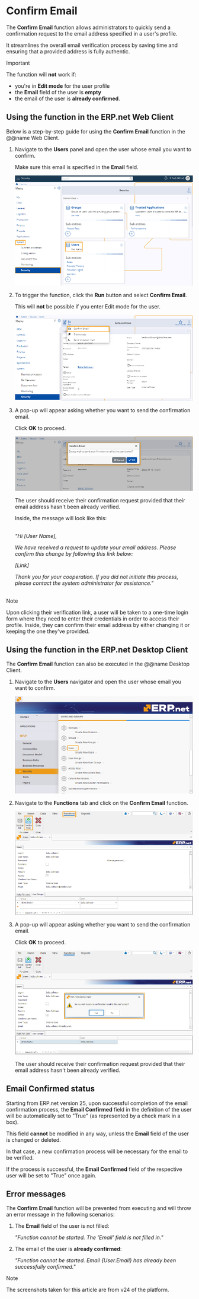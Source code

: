 # Confirm Email

The **Confirm Email** function allows administrators to quickly send a confirmation request to the email address specified in a user's profile.

It streamlines the overall email verification process by saving time and ensuring that a provided address is fully authentic.

> [!IMPORTANT]
> The function will **not** work if:
> 
> * you're in **Edit mode** for the user profile
> * the **Email** field of the user is **empty**
> * the email of the user is **already confirmed**.

## Using the function in the ERP.net Web Client

Below is a step-by-step guide for using the **Confirm Email** function in the @@name Web Client.

1. Navigate to the **Users** panel and open the user whose email you want to confirm.

   Make sure this email is specified in the **Email** field.
  
   ![picture](pictures/Email_Web_nav_17_07.png)

2. To trigger the function, click the **Run** button and select **Confirm Email**.

   This will **not** be possible if you enter Edit mode for the user.
  
   ![picture](pictures/Email_Web_confirm_17_07.png)

3. A pop-up will appear asking whether you want to send the confirmation email.

   Click **OK** to proceed. 
  
   ![picture](pictures/Email_Web_Confirm_or_cancel_17_07.png)

   The user should receive their confirmation request provided that their email address hasn't been already verified.

   Inside, the message will look like this: </br></br>

   _"Hi [User Name],_

   _We have received a request to update your email address. Please confirm this change by following this link below:_

   _[Link]_

   _Thank you for your cooperation. If you did not initiate this process, please contact the system administrator for assistance."_ </br></br>

> [!NOTE]
> Upon clicking their verification link, a user will be taken to a one-time login form where they need to enter their credentials in order to access their profile. Inside, they can confirm their email address by either changing it or keeping the one they've provided.
   
## Using the function in the ERP.net Desktop Client

The **Confirm Email** function can also be executed in the @@name Desktop Client.

1. Navigate to the **Users** navigator and open the user whose email you want to confirm.
  
   ![picture](pictures/Email_Desctop_nav_17_07.png)
  
2. Navigate to the **Functions** tab and click on the **Confirm Email** function.
  
   ![picture](pictures/Email_Desctop_confirm_17_07.png)

3. A pop-up will appear asking whether you want to send the confirmation email.

   Click **OK** to proceed.
  
   ![picture](pictures/Email_Desctop_Confirm_edit_17_07.png)

   The user should receive their confirmation request provided that their email address hasn't been already verified.

## Email Confirmed status

Starting from ERP.net version 25, upon successful completion of the email confirmation process, the **Email Confirmed** field in the definition of the user will be automatically set to "True" (as represented by a check mark in a box).

This field **cannot** be modified in any way, unless the **Email** field of the user is changed or deleted.

In that case, a new confirmation process will be necessary for the email to be verified. 

If the process is successful, the **Email Confirmed** field of the respective user will be set to "True" once again.

## Error messages

The **Confirm Email** function will be prevented from executing and will throw an error message in the following scenarios:

1. The **Email** field of the user is not filled:

   _"Function cannot be started. The 'Email' field is not filled in."_

2. The email of the user is **already confirmed**:

   _"Function cannot be started. Email {User.Email} has already been successfully confirmed."_

> [!NOTE]
> 
> The screenshots taken for this article are from v24 of the platform.
